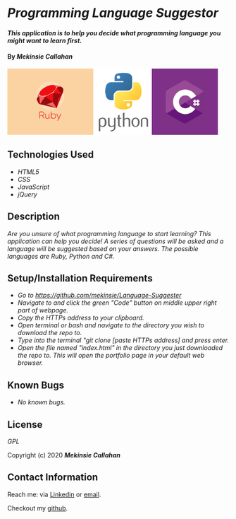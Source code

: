 # _Programming Language Suggestor_

#### _This application is to help you decide what programming language you might want to learn first._

#### By _**Mekinsie Callahan**_
<img src=img/ruby.png alt="Ruby logo" height="150px"> <img src=img/python.png alt="Python logo" height="150x"><img src=img/csharp.jpg alt="C# logo" height="150px">  
## Technologies Used

* _HTML5_
* _CSS_
* _JavaScript_
* _jQuery_

## Description

_Are you unsure of what programming language to start learning? This application can help you decide! A series of questions will be asked and a language will be suggested based on your answers. The possible languages are Ruby, Python and C#._

## Setup/Installation Requirements


* _Go to https://github.com/mekinsie/Language-Suggester_
* _Navigate to and click the green "Code" button on middle upper right part of webpage._
* _Copy the HTTPs address to your clipboard._
* _Open terminal or bash and navigate to the directory you wish to download the repo to._
* _Type into the terminal "git clone [paste HTTPs address] and press enter._
* _Open the file named "index.html" in the directory you just downloaded the repo to. This will open the portfolio page in your default web browser._

## Known Bugs

* _No known bugs._

## License

_GPL_

Copyright (c) 2020 **_Mekinsie Callahan_**

## Contact Information

Reach me: via <a href="https://www.linkedin.com/in/mekinsie/" target="_blank">Linkedin</a> or <a href="mailto:mekinsie.aja@gmail.com" target="_blank">email</a></li>.

Checkout my <a href="https://github.com/mekinsie" target="_blank">github</a>.
